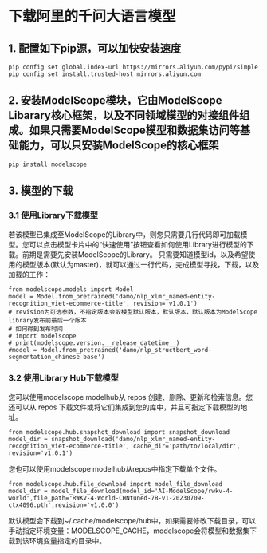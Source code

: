 # 下载阿里的千问大语言模型
## 1. 配置如下pip源，可以加快安装速度

```
pip config set global.index-url https://mirrors.aliyun.com/pypi/simple 
pip config set install.trusted-host mirrors.aliyun.com
```

## 2. 安装ModelScope模块，它由ModelScope Libarary核心框架，以及不同领域模型的对接组件组成。如果只需要ModelScope模型和数据集访问等基础能力，可以只安装ModelScope的核心框架

```
pip install modelscope
```

## 3. 模型的下载
### 3.1 使用Library下载模型
若该模型已集成至ModelScope的Library中，则您只需要几行代码即可加载模型。您可以点击模型卡片中的“快速使用”按钮查看如何使用Library进行模型的下载。前期是需要先安装ModelScope的Library。 只需要知道模型id，以及希望使用的模型版本(默认为master)，就可以通过一行代码，完成模型寻找，下载，以及加载的工作：

```
from modelscope.models import Model
model = Model.from_pretrained('damo/nlp_xlmr_named-entity-recognition_viet-ecommerce-title', revision='v1.0.1')
# revision为可选参数，不指定版本会取模型默认版本，默认版本，默认版本为ModelScope library发布前最后一个版本
# 如何得到发布时间
# import modelscope
# print(modelscope.version.__release_datetime__)
#model = Model.from_pretrained('damo/nlp_structbert_word-segmentation_chinese-base')
```

### 3.2 使用Library Hub下载模型
您可以使用modelscope modelhub从 repos 创建、删除、更新和检索信息。您还可以从 repos 下载文件或将它们集成到您的库中，并且可指定下载模型的地址。

```
from modelscope.hub.snapshot_download import snapshot_download
model_dir = snapshot_download('damo/nlp_xlmr_named-entity-recognition_viet-ecommerce-title', cache_dir='path/to/local/dir', revision='v1.0.1')
```

您也可以使用modelscope modelhub从repos中指定下载单个文件。

```
from modelscope.hub.file_download import model_file_download
model_dir = model_file_download(model_id='AI-ModelScope/rwkv-4-world',file_path='RWKV-4-World-CHNtuned-7B-v1-20230709-ctx4096.pth',revision='v1.0.0')
```

默认模型会下载到~/.cache/modelscope/hub中，如果需要修改下载目录，可以手动指定环境变量：MODELSCOPE_CACHE，modelscope会将模型和数据集下载到该环境变量指定的目录中。